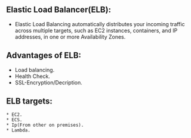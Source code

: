 ## Elastic Load Balancer(ELB):
  
  * Elastic Load Balancing automatically distributes your incoming traffic across multiple targets,
     such as EC2 instances, containers, and IP addresses, in one or more Availability Zones.

## Advantages of ELB:

  * Load balancing.
  * Health Check.
  * SSL-Encryption/Decription.

## ELB targets:

    * EC2.
    * ECS.
    * Ip(From other on premises).
    * Lambda.

###
